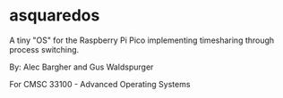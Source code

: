 # asquaredos

A tiny "OS" for the Raspberry Pi Pico implementing timesharing through process
switching.

By: Alec Bargher and Gus Waldspurger

For CMSC 33100 - Advanced Operating Systems

